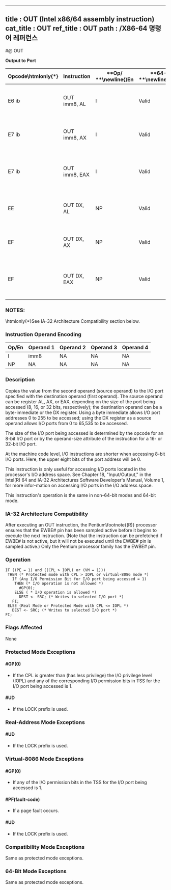 ----------------------------
title : OUT (Intel x86/64 assembly instruction)
cat_title : OUT
ref_title : OUT
path : /X86-64 명령어 레퍼런스
----------------------------
#@ OUT

**Output to Port**

|**Opcode\htmlonly{*}**|**Instruction**|**Op/ **\newline{}**En**|**64-Bit **\newline{}**Mode**|**Compat/**\newline{}**Leg Mode**|**Description**|
|----------------------|---------------|------------------------|-----------------------------|---------------------------------|---------------|
|E6 ib|OUT imm8, AL|I|Valid|Valid|Output byte in AL to I/O port address imm8.|
|E7 ib|OUT imm8, AX|I|Valid|Valid|Output word in AX to I/O port address imm8. |
|E7 ib|OUT imm8, EAX|I|Valid|Valid|Output doubleword in EAX to I/O port address imm8.|
|EE|OUT DX, AL|NP|Valid|Valid|Output byte in AL to I/O port address in DX.|
|EF|OUT DX, AX|NP|Valid|Valid|Output word in AX to I/O port address in DX.|
|EF|OUT DX, EAX|NP|Valid|Valid|Output doubleword in EAX to I/O port address in DX.|
### NOTES:


\htmlonly{*}See IA-32 Architecture Compatibility section below.

### Instruction Operand Encoding


|Op/En|Operand 1|Operand 2|Operand 3|Operand 4|
|-----|---------|---------|---------|---------|
|I|imm8|NA|NA|NA|
|NP|NA|NA|NA|NA|
### Description


Copies the value from the second operand (source operand) to the I/O port specified with the destination operand (first operand). The source operand can be register AL, AX, or EAX, depending on the size of the port being accessed (8, 16, or 32 bits, respectively); the destination operand can be a byte-immediate or the DX register. Using a byte immediate allows I/O port addresses 0 to 255 to be accessed; using the DX register as a source operand allows I/O ports from 0 to 65,535 to be accessed.

The size of the I/O port being accessed is determined by the opcode for an 8-bit I/O port or by the operand-size attribute of the instruction for a 16- or 32-bit I/O port.

At the machine code level, I/O instructions are shorter when accessing 8-bit I/O ports. Here, the upper eight bits of the port address will be 0.

This instruction is only useful for accessing I/O ports located in the processor's I/O address space. See Chapter 18, "Input/Output," in the Intel(R) 64 and IA-32 Architectures Software Developer's Manual, Volume 1, for more infor-mation on accessing I/O ports in the I/O address space.

This instruction's operation is the same in non-64-bit modes and 64-bit mode.

### IA-32 Architecture Compatibility


After executing an OUT instruction, the Pentium\footnote{(R)}  processor ensures that the EWBE# pin has been sampled active before it begins to execute the next instruction. (Note that the instruction can be prefetched if EWBE# is not active, but it will not be executed until the EWBE# pin is sampled active.) Only the Pentium processor family has the EWBE# pin.


### Operation

```info-verb
IF ((PE = 1) and ((CPL > IOPL) or (VM = 1)))
 THEN (* Protected mode with CPL > IOPL or virtual-8086 mode *)
   IF (Any I/O Permission Bit for I/O port being accessed = 1)
    THEN (* I/O operation is not allowed *)
      #GP(0);
    ELSE ( * I/O operation is allowed *) 
      DEST <- SRC; (* Writes to selected I/O port *)
   FI;
 ELSE (Real Mode or Protected Mode with CPL <= IOPL *)
   DEST <- SRC; (* Writes to selected I/O port *)
FI;
```
### Flags Affected


None


### Protected Mode Exceptions

#### #GP(0)
* If the CPL is greater than (has less privilege) the I/O privilege level (IOPL) and any of the corresponding I/O permission bits in TSS for the I/O port being accessed is 1.

#### #UD
* If the LOCK prefix is used.

### Real-Address Mode Exceptions

#### #UD
* If the LOCK prefix is used.

### Virtual-8086 Mode Exceptions

#### #GP(0)
* If any of the I/O permission bits in the TSS for the I/O port being accessed is 1.

#### #PF(fault-code)
* If a page fault occurs.

#### #UD
* If the LOCK prefix is used.

### Compatibility Mode Exceptions



Same as protected mode exceptions.


### 64-Bit Mode Exceptions



Same as protected mode exceptions.

